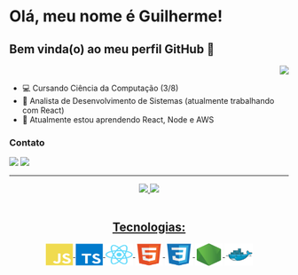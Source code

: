 # Olá, meu nome é Guilherme! 
## Bem vinda(o) ao meu perfil GitHub 👋
<img align="right" height="180em" src="https://github.com/guitotti/guitotti/assets/62620636/eab95ee4-4d55-415d-9528-3c3ade4092a0">
<br/>

- 💻 Cursando Ciência da Computação (3/8)
- 🔭 Analista de Desenvolvimento de Sistemas (atualmente trabalhando com React)
- 🌱 Atualmente estou aprendendo React, Node e AWS

### Contato
<div dsplay="inline-block">
  <a href="https://www.linkedin.com/in/guitotti" target="_blank"><img src="https://img.shields.io/badge/-LinkedIn-%230077B5?style=for-the-badge&logo=linkedin&logoColor=white" target="_blank"></a> 
  <a href="mailto:guilherme.totti@outlook.com" target="_blank"><img src="https://img.shields.io/badge/Microsoft_Outlook-0078D4?style=for-the-badge&logo=microsoft-outlook&logoColor=white"></a>
</div>

***

<div align="center">
<a href="https://github.com/guitotti">
  <img loading="lazy" height="180em" src="https://github-readme-stats.vercel.app/api/top-langs/?username=guitotti&layout=compact&langs_count=7&theme=cobalt"/>
  <img loading="lazy" height="180em" src="https://github-readme-stats.vercel.app/api?username=guitotti&show_icons=true&theme=cobalt&include_all_commits=true&count_private=true"/>
</div>

<div style="display: inline_block" align="center"><br>
  <h2>Tecnologias:</h2>
  <img align="center" alt="Js" height="40" width="50" src="https://raw.githubusercontent.com/devicons/devicon/master/icons/javascript/javascript-plain.svg">
  <img align="center" alt="Ts" height="40" width="50" src="https://raw.githubusercontent.com/devicons/devicon/master/icons/typescript/typescript-plain.svg">
  <img align="center" alt="React" height="40" width="50" src="https://raw.githubusercontent.com/devicons/devicon/master/icons/react/react-original.svg">
  <img align="center" alt="HTML" height="40" width="50" src="https://raw.githubusercontent.com/devicons/devicon/master/icons/html5/html5-original.svg">
  <img align="center" alt="CSS" height="40" width="50" src="https://raw.githubusercontent.com/devicons/devicon/master/icons/css3/css3-original.svg">
  <img align="center" alt="Node" height="40" width="50" src="https://raw.githubusercontent.com/devicons/devicon/master/icons/nodejs/nodejs-original.svg">
  <img align="center" alt="Docker" height="40" width="50" src="https://raw.githubusercontent.com/devicons/devicon/master/icons/docker/docker-original.svg">
</div>

